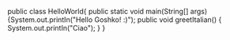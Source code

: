 public class HelloWorld{
public static void main(String[] args)
{System.out.printIn("Hello Goshko! :)");
public void greetItalian()
{
System.out.printIn("Ciao");
}
}

